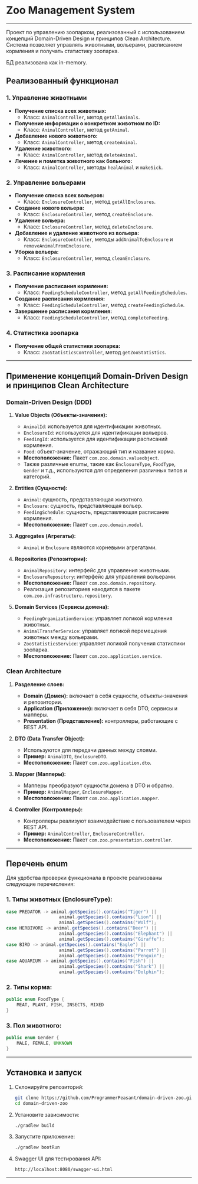 # Zoo Management System

---
Проект по управлению зоопарком, реализованный с использованием концепций Domain-Driven Design и принципов Clean Architecture. Система позволяет управлять животными, вольерами, расписанием кормления и получать статистику зоопарка.

БД реализована как in-memory.
## Реализованный функционал

### 1. Управление животными
- **Получение списка всех животных:**
    - Класс: `AnimalController`, метод `getAllAnimals`.
- **Получение информации о конкретном животном по ID:**
    - Класс: `AnimalController`, метод `getAnimal`.
- **Добавление нового животного:**
    - Класс: `AnimalController`, метод `createAnimal`.
- **Удаление животного:**
    - Класс: `AnimalController`, метод `deleteAnimal`.
- **Лечение и пометка животного как больного:**
    - Класс: `AnimalController`, методы `healAnimal` и `makeSick`.

### 2. Управление вольерами
- **Получение списка всех вольеров:**
    - Класс: `EnclosureController`, метод `getAllEnclosures`.
- **Создание нового вольера:**
    - Класс: `EnclosureController`, метод `createEnclosure`.
- **Удаление вольера:**
    - Класс: `EnclosureController`, метод `deleteEnclosure`.
- **Добавление и удаление животного из вольера:**
    - Класс: `EnclosureController`, методы `addAnimalToEnclosure` и `removeAnimalFromEnclosure`.
- **Уборка вольера:**
    - Класс: `EnclosureController`, метод `cleanEnclosure`.

### 3. Расписание кормления
- **Получение расписания кормления:**
    - Класс: `FeedingScheduleController`, метод `getAllFeedingSchedules`.
- **Создание расписания кормления:**
    - Класс: `FeedingScheduleController`, метод `createFeedingSchedule`.
- **Завершение расписания кормления:**
    - Класс: `FeedingScheduleController`, метод `completeFeeding`.

### 4. Статистика зоопарка
- **Получение общей статистики зоопарка:**
    - Класс: `ZooStatisticsController`, метод `getZooStatistics`.

---

## Применение концепций Domain-Driven Design и принципов Clean Architecture

### Domain-Driven Design (DDD)
1. **Value Objects (Объекты-значения):**
    - `AnimalId`: используется для идентификации животных.
    - `EnclosureId`: используется для идентификации вольеров.
    - `FeedingId`: используется для идентификации расписаний кормления.
    - `Food`: объект-значение, отражающий тип и название корма. 
    - **Местоположение:** Пакет `com.zoo.domain.valueobject`.
    - Также различные enumы, такие как `EnclosureType`, `FoodType`, `Gender` и т.д., используются для определения различных типов и категорий.

2. **Entities (Сущности):**
    - `Animal`: сущность, представляющая животного.
    - `Enclosure`: сущность, представляющая вольер.
    - `FeedingSchedule`: сущность, представляющая расписание кормления.
    - **Местоположение:** Пакет `com.zoo.domain.model`.

3. **Aggregates (Агрегаты):**
    - `Animal` и `Enclosure` являются корневыми агрегатами.

4. **Repositories (Репозитории):**
    - `AnimalRepository`: интерфейс для управления животными.
    - `EnclosureRepository`: интерфейс для управления вольерами.
    - **Местоположение:** Пакет `com.zoo.domain.repository`.
    - Реализация репозиториев находится в пакете `com.zoo.infrastructure.repository`.

5. **Domain Services (Сервисы домена):**
    - `FeedingOrganizationService`: управляет логикой кормления животных.
    - `AnimalTransferService`: управляет логикой перемещения животных между вольерами.
    - `ZooStatisticsService`: управляет логикой получения статистики зоопарка.
    - **Местоположение:** Пакет `com.zoo.application.service`.

### Clean Architecture
1. **Разделение слоев:**
    - **Domain (Домен):** включает в себя сущности, объекты-значения и репозитории.
    - **Application (Приложение):** включает в себя DTO, сервисы и мапперы.
    - **Presentation (Представление):** контроллеры, работающие с REST API.

2. **DTO (Data Transfer Object):**
    - Используются для передачи данных между слоями.
    - **Пример:** `AnimalDTO`, `EnclosureDTO`.
    - **Местоположение:** Пакет `com.zoo.application.dto`.

3. **Mapper (Мапперы):**
    - Мапперы преобразуют сущности домена в DTO и обратно.
    - **Пример:** `AnimalMapper`, `EnclosureMapper`.
    - **Местоположение:** Пакет `com.zoo.application.mapper`.

4. **Controller (Контроллеры):**
    - Контроллеры реализуют взаимодействие с пользователем через REST API.
    - **Пример:** `AnimalController`, `EnclosureController`.
    - **Местоположение:** Пакет `com.zoo.presentation.controller`.

---

## Перечень enum

Для удобства проверки функционала в проекте реализованы следующие перечисления:

### 1. **Типы животных (EnclosureType):**
```java
case PREDATOR -> animal.getSpecies().contains("Tiger") ||
                    animal.getSpecies().contains("Lion") ||
                    animal.getSpecies().contains("Wolf");
case HERBIVORE -> animal.getSpecies().contains("Deer") ||
                    animal.getSpecies().contains("Elephant") ||
                    animal.getSpecies().contains("Giraffe");
case BIRD -> animal.getSpecies().contains("Eagle") ||
                    animal.getSpecies().contains("Parrot") ||
                    animal.getSpecies().contains("Penguin");
case AQUARIUM -> animal.getSpecies().contains("Fish") ||
                    animal.getSpecies().contains("Shark") ||
                    animal.getSpecies().contains("Dolphin");
```

### 2. **Типы корма:**
```java
public enum FoodType {
    MEAT, PLANT, FISH, INSECTS, MIXED
}
```

### 3. **Пол животного:**
```java
public enum Gender {
    MALE, FEMALE, UNKNOWN
}
```

---

## Установка и запуск

1. Склонируйте репозиторий:
   ```bash
   git clone https://github.com/ProgrammerPeasant/domain-driven-zoo.git
   cd domain-driven-zoo
   ```

2. Установите зависимости:
   ```bash
   ./gradlew build
   ```

3. Запустите приложение:
   ```bash
   ./gradlew bootRun
   ```

4. Swagger UI для тестирования API:
   ```
   http://localhost:8080/swagger-ui.html
   ```

---
